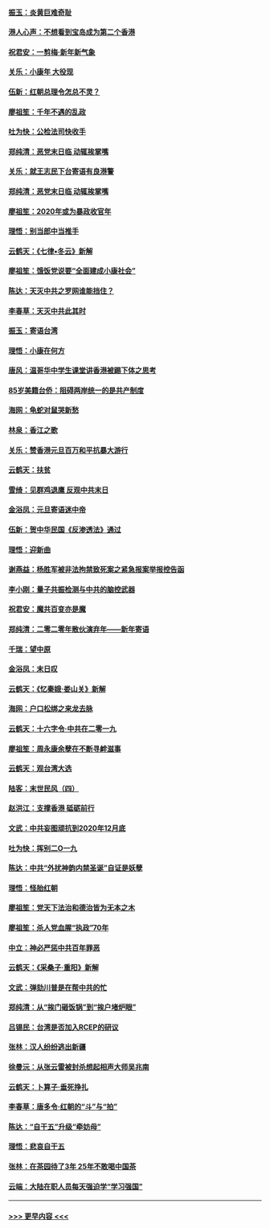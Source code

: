 #### [振玉：炎黄巨难奇耻](../pages/nsc993/n11779632.md?t=01092122) 
#### [港人心声：不想看到宝岛成为第二个香港](../pages/nsc993/n11778817.md?t=01092122) 
#### [祝君安：一剪梅‧新年新气象](../pages/nsc993/n11776340.md?t=01092122) 
#### [关乐：小康年 大役现](../pages/nsc993/n11774213.md?t=01092122) 
#### [伍新：红朝总理令怎总不灵？](../pages/nsc993/n11770813.md?t=01092122) 
#### [廖祖笙：千年不遇的乱政](../pages/nsc993/n11770373.md?t=01092122) 
#### [吐为快：公检法司快收手](../pages/nsc993/n11770359.md?t=01092122) 
#### [郑纯清：恶党末日临 动辄挨掌嘴](../pages/nsc993/n11769912.md?t=01092122) 
#### [关乐：就王志民下台寄语有良港警](../pages/nsc993/n11769903.md?t=01092122) 
#### [郑纯清：恶党末日临 动辄挨掌嘴](../pages/nsc993/n11769356.md?t=01092122) 
#### [廖祖笙：2020年或为暴政收官年](../pages/nsc993/n11768216.md?t=01092122) 
#### [理悟：别当郎中当推手](../pages/nsc993/n11768243.md?t=01092122) 
#### [云鹤天：《七律▪冬云》新解](../pages/nsc993/n11768204.md?t=01092122) 
#### [廖祖笙：饿饭党说要“全面建成小康社会”](../pages/nsc993/n11767482.md?t=01092122) 
#### [陈达：天灭中共之罗网谁能挡住？](../pages/nsc993/n11767465.md?t=01092122) 
#### [李春草：天灭中共此其时](../pages/nsc993/n11767452.md?t=01092122) 
#### [振玉：寄语台湾](../pages/nsc993/n11767432.md?t=01092122) 
#### [理悟：小康在何方](../pages/nsc993/n11767394.md?t=01092122) 
#### [唐风：温哥华中学生课堂讲香港被踢下体之思考](../pages/nsc993/n11766848.md?t=01092122) 
#### [85岁美籍台侨：阻碍两岸统一的是共产制度](../pages/nsc993/n11765043.md?t=01092122) 
#### [海网：龟蛇对鼠哭新愁](../pages/nsc993/n11764895.md?t=01092122) 
#### [林泉：香江之歌](../pages/nsc993/n11764415.md?t=01092122) 
#### [关乐：赞香港元旦百万和平抗暴大游行](../pages/nsc993/n11764382.md?t=01092122) 
#### [云鹤天：扶贫](../pages/nsc993/n11764245.md?t=01092122) 
#### [雪绮：见群鸡退鹰  反观中共末日](../pages/nsc993/n11762112.md?t=01092122) 
#### [金浴凤：元旦寄语迷中帝](../pages/nsc993/n11761788.md?t=01092122) 
#### [伍新：贺中华民国《反渗透法》通过](../pages/nsc993/n11761994.md?t=01092122) 
#### [理悟：迎新曲](../pages/nsc993/n11761152.md?t=01092122) 
#### [谢燕益：杨胜军被非法拘禁致死案之紧急报案举报控告函](../pages/nsc993/n11756134.md?t=01092122) 
#### [李小刚：量子共振检测与中共的脑控武器](../pages/nsc993/n11754518.md?t=01092122) 
#### [祝君安：魔共百变亦是魔](../pages/nsc993/n11754469.md?t=01092122) 
#### [郑纯清：二零二零年散伙演弃年——新年寄语](../pages/nsc993/n11754195.md?t=01092122) 
#### [千瑞：望中原](../pages/nsc993/n11754159.md?t=01092122) 
#### [金浴凤：末日叹](../pages/nsc993/n11752359.md?t=01092122) 
#### [云鹤天：《忆秦娥‧娄山关》新解](../pages/nsc993/n11752348.md?t=01092122) 
#### [海网：户口松绑之来龙去脉](../pages/nsc993/n11752328.md?t=01092122) 
#### [云鹤天：十六字令‧中共在二零一九](../pages/nsc993/n11752305.md?t=01092122) 
#### [廖祖笙：周永康余孽在不断寻衅滋事](../pages/nsc993/n11751013.md?t=01092122) 
#### [云鹤天：观台湾大选](../pages/nsc993/n11751007.md?t=01092122) 
#### [陆客：末世民风（四）](../pages/nsc993/n11749203.md?t=01092122) 
#### [赵洪江：支撑香港 砥砺前行](../pages/nsc993/n11748482.md?t=01092122) 
#### [文武：中共妄图顽抗到2020年12月底](../pages/nsc993/n11748446.md?t=01092122) 
#### [吐为快：挥别二O一九](../pages/nsc993/n11748411.md?t=01092122) 
#### [陈达：中共“外扰神韵内禁圣诞”自证是妖孽](../pages/nsc993/n11748226.md?t=01092122) 
#### [理悟：怪胎红朝](../pages/nsc993/n11748206.md?t=01092122) 
#### [廖祖笙：党天下法治和德治皆为无本之木](../pages/nsc993/n11748135.md?t=01092122) 
#### [廖祖笙：杀人党血腥“执政”70年](../pages/nsc993/n11745144.md?t=01092122) 
#### [中立：神必严惩中共百年罪恶](../pages/nsc993/n11744970.md?t=01092122) 
#### [云鹤天：《采桑子‧重阳》新解](../pages/nsc993/n11744948.md?t=01092122) 
#### [文武：弹劾川普是在帮中共的忙](../pages/nsc993/n11744758.md?t=01092122) 
#### [郑纯清：从“挨门砸饭锅”到“挨户堵炉眼”](../pages/nsc993/n11744745.md?t=01092122) 
#### [吕锡民：台湾是否加入RCEP的研议](../pages/nsc993/n11744701.md?t=01092122) 
#### [张林：汉人纷纷逃出新疆](../pages/nsc993/n11743530.md?t=01092122) 
#### [徐曼沅：从张云雷被封杀想起相声大师吴兆南](../pages/nsc993/n11741816.md?t=01092122) 
#### [云鹤天：卜算子‧垂死挣扎](../pages/nsc993/n11739956.md?t=01092122) 
#### [李春草：唐多令‧红朝的“斗”与“拍”](../pages/nsc993/n11739830.md?t=01092122) 
#### [陈达：“自干五”升级“牵妨母”](../pages/nsc993/n11739724.md?t=01092122) 
#### [理悟：悲哀自干五](../pages/nsc993/n11739547.md?t=01092122) 
#### [张林：在茶园待了3年 25年不敢喝中国茶](../pages/nsc993/n11739240.md?t=01092122) 
#### [云端：大陆在职人员每天强迫学“学习强国”](../pages/nsc993/n11738735.md?t=01092122) 

----
#### [ >>> 更早内容 <<< ](../indexes/nsc993-earlier.md)
